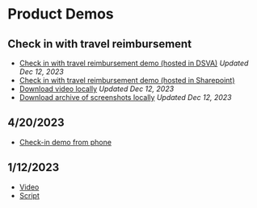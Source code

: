 # Product Demos

## Check in with travel reimbursement 
- [Check in with travel reimbursement demo (hosted in DSVA)](https://dsva.slack.com/archives/C022AC2STBM/p1702388552404349) *Updated Dec 12, 2023*
- [Check in with travel reimbursement demo (hosted in Sharepoint)](https://dvagov-my.sharepoint.com/:v:/g/personal/benjamin_brasso_va_gov/EYgpFPbin_JDj6YQJCxbdmkBsQ-4WaY8okaGZbQAFM9bkQ?nav=eyJyZWZlcnJhbEluZm8iOnsicmVmZXJyYWxBcHAiOiJPbmVEcml2ZUZvckJ1c2luZXNzIiwicmVmZXJyYWxBcHBQbGF0Zm9ybSI6IldlYiIsInJlZmVycmFsTW9kZSI6InZpZXciLCJyZWZlcnJhbFZpZXciOiJNeUZpbGVzTGlua0RpcmVjdCJ9fQ&e=hUzz68)
- [Download video locally](https://github.com/department-of-veterans-affairs/va.gov-team/assets/101129355/24895af5-c88f-4665-99ab-678230a0d3ae) *Updated Dec 12, 2023*
- [Download archive of screenshots locally](https://github.com/department-of-veterans-affairs/va.gov-team/files/13648556/echeckin-travel-screenshots.zip) *Updated Dec 12, 2023*

## 4/20/2023
 - [Check-in demo from phone](https://user-images.githubusercontent.com/86678742/233640592-2be55004-12df-4dd0-bb20-534846ecda6e.MOV)

## 1/12/2023

- [Video](https://user-images.githubusercontent.com/93271257/212098826-06b0f5f4-df1f-4e37-8c1a-34e17fbc81a7.mov)
- [Script](https://github.com/department-of-veterans-affairs/va.gov-team/files/10402799/Product.demo.script.pdf)

